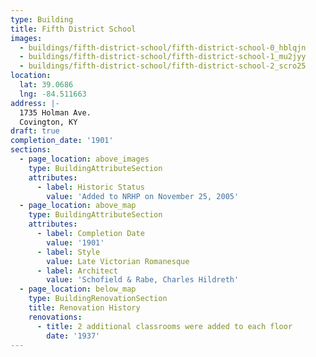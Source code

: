 ```yaml
---
type: Building
title: Fifth District School
images:
  - buildings/fifth-district-school/fifth-district-school-0_hblqjn
  - buildings/fifth-district-school/fifth-district-school-1_mu2jyy
  - buildings/fifth-district-school/fifth-district-school-2_scro25
location:
  lat: 39.0686
  lng: -84.511663
address: |-
  1735 Holman Ave.
  Covington, KY
draft: true
completion_date: '1901'
sections:
  - page_location: above_images
    type: BuildingAttributeSection
    attributes:
      - label: Historic Status
        value: 'Added to NRHP on November 25, 2005'
  - page_location: above_map
    type: BuildingAttributeSection
    attributes:
      - label: Completion Date
        value: '1901'
      - label: Style
        value: Late Victorian Romanesque
      - label: Architect
        value: 'Schofield & Rabe, Charles Hildreth'
  - page_location: below_map
    type: BuildingRenovationSection
    title: Renovation History
    renovations:
      - title: 2 additional classrooms were added to each floor
        date: '1937'
---
```

